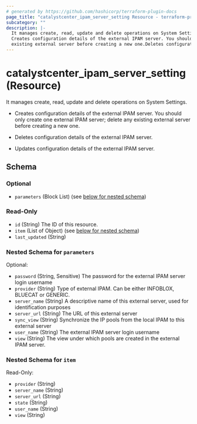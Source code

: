 ```yaml
---
# generated by https://github.com/hashicorp/terraform-plugin-docs
page_title: "catalystcenter_ipam_server_setting Resource - terraform-provider-catalystcenter"
subcategory: ""
description: |-
  It manages create, read, update and delete operations on System Settings.
  Creates configuration details of the external IPAM server. You should only create one external IPAM server; delete any
  existing external server before creating a new one.Deletes configuration details of the external IPAM server.Updates configuration details of the external IPAM server.
---
```


# catalystcenter_ipam_server_setting (Resource)

It manages create, read, update and delete operations on System Settings.

- Creates configuration details of the external IPAM server. You should only create one external IPAM server; delete any
existing external server before creating a new one.

- Deletes configuration details of the external IPAM server.

- Updates configuration details of the external IPAM server.



<!-- schema generated by tfplugindocs -->
## Schema

### Optional

- `parameters` (Block List) (see [below for nested schema](#nestedblock--parameters))

### Read-Only

- `id` (String) The ID of this resource.
- `item` (List of Object) (see [below for nested schema](#nestedatt--item))
- `last_updated` (String)

<a id="nestedblock--parameters"></a>
### Nested Schema for `parameters`

Optional:

- `password` (String, Sensitive) The password for the external IPAM server login username
- `provider` (String) Type of external IPAM. Can be either INFOBLOX, BLUECAT or GENERIC.
- `server_name` (String) A descriptive name of this external server, used for identification purposes
- `server_url` (String) The URL of this external server
- `sync_view` (String) Synchronize the IP pools from the local IPAM to this external server
- `user_name` (String) The external IPAM server login username
- `view` (String) The view under which pools are created in the external IPAM server.


<a id="nestedatt--item"></a>
### Nested Schema for `item`

Read-Only:

- `provider` (String)
- `server_name` (String)
- `server_url` (String)
- `state` (String)
- `user_name` (String)
- `view` (String)
